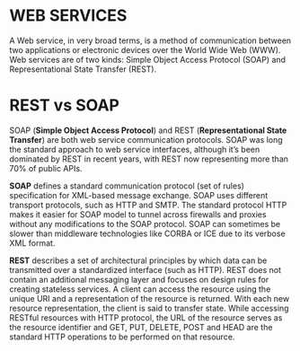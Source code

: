 # WEB SERVICES

A Web service, in very broad terms, is a method of communication between two applications or electronic devices over the World Wide Web (WWW). Web services are of two kinds: Simple Object Access Protocol (SOAP) and Representational State Transfer (REST).

# REST vs SOAP

SOAP (**Simple Object Access Protocol**) and REST (**Representational State Transfer**) are both web service communication protocols. SOAP was long the standard approach to web service interfaces, although it’s been dominated by REST in recent years, with REST now representing more than 70% of public APIs. 

**SOAP** defines a standard communication protocol (set of rules) specification for XML-based message exchange. SOAP uses different transport protocols, such as HTTP and SMTP. The standard protocol HTTP makes it easier for SOAP model to tunnel across firewalls and proxies without any modifications to the SOAP protocol. SOAP can sometimes be slower than middleware technologies like CORBA or ICE due to its verbose XML format.

**REST** describes a set of architectural principles by which data can be transmitted over a standardized interface (such as HTTP). REST does not contain an additional messaging layer and focuses on design rules for creating stateless services. A client can access the resource using the unique URI and a representation of the resource is returned. With each new resource representation, the client is said to transfer state. While accessing RESTful resources with HTTP protocol, the URL of the resource serves as the resource identifier and GET, PUT, DELETE, POST and HEAD are the standard HTTP operations to be performed on that resource.

